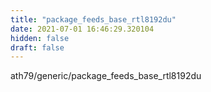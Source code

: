 ```yaml
---
title: "package_feeds_base_rtl8192du"
date: 2021-07-01 16:46:29.320104
hidden: false
draft: false
---
```


ath79/generic/package_feeds_base_rtl8192du

